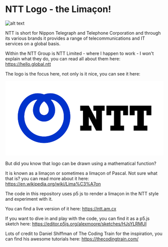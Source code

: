 # NTT Logo - the Limaçon!

![alt text](https://github.com/alexjmoore/ntt_limacon/workflows/Deploy%20to%20Firebase/badge.svg "Build status")

NTT is short for Nippon Telegraph and Telephone Corporation and through its various brands it provides a range of
telecommunications and IT services on a global basis.

Within the NTT Group is NTT Limited - where I happen to work - I won't explain what they do, you can read all about them
here: https://hello.global.ntt

The logo is the focus here, not only is it nice, you can see it here:

![alt text](public/images/NTT_Horizontal_RGB.png "NTT Logo")

But did you know that logo can be drawn using a mathematical function?

It is known as a limaçon or sometimes a limaçon of Pascal.  Not sure what that is? you can read more about it here: https://en.wikipedia.org/wiki/Lima%C3%A7on

The code in this repository uses p5 js to render a limaçon in the NTT style and experiment with it.

You can find a live version of it here: https://ntt.am.cx

If you want to dive in and play with the code, you can find it as a p5.js sketch here: https://editor.p5js.org/alexmoore/sketches/HJsYLRMUI

Lots of credit to Daniel Shiffman of The Coding Train for the inspiration, you can find his awesome tutorials here: https://thecodingtrain.com/
